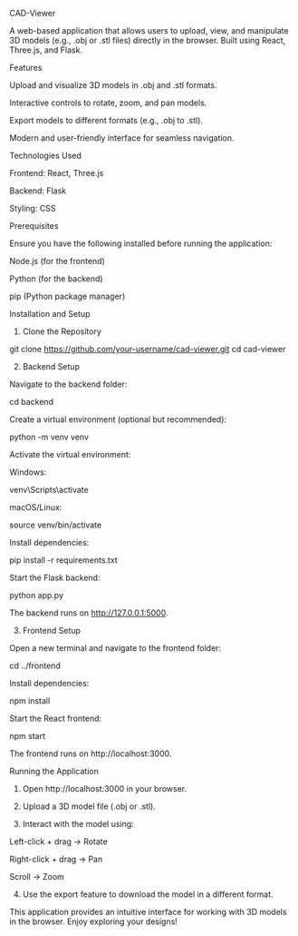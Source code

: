 CAD-Viewer

A web-based application that allows users to upload, view, and manipulate 3D models (e.g., .obj or .stl files) directly in the browser. Built using React, Three.js, and Flask.

Features

Upload and visualize 3D models in .obj and .stl formats.

Interactive controls to rotate, zoom, and pan models.

Export models to different formats (e.g., .obj to .stl).

Modern and user-friendly interface for seamless navigation.


Technologies Used

Frontend: React, Three.js

Backend: Flask

Styling: CSS


Prerequisites

Ensure you have the following installed before running the application:

Node.js (for the frontend)

Python (for the backend)

pip (Python package manager)


Installation and Setup

1. Clone the Repository

git clone https://github.com/your-username/cad-viewer.git
cd cad-viewer

2. Backend Setup

Navigate to the backend folder:

cd backend

Create a virtual environment (optional but recommended):

python -m venv venv

Activate the virtual environment:

Windows:

venv\Scripts\activate

macOS/Linux:

source venv/bin/activate


Install dependencies:

pip install -r requirements.txt

Start the Flask backend:

python app.py

The backend runs on http://127.0.0.1:5000.

3. Frontend Setup

Open a new terminal and navigate to the frontend folder:

cd ../frontend

Install dependencies:

npm install

Start the React frontend:

npm start

The frontend runs on http://localhost:3000.

Running the Application

1. Open http://localhost:3000 in your browser.


2. Upload a 3D model file (.obj or .stl).


3. Interact with the model using:

Left-click + drag → Rotate

Right-click + drag → Pan

Scroll → Zoom



4. Use the export feature to download the model in a different format.



This application provides an intuitive interface for working with 3D models in the browser. Enjoy exploring your designs!
